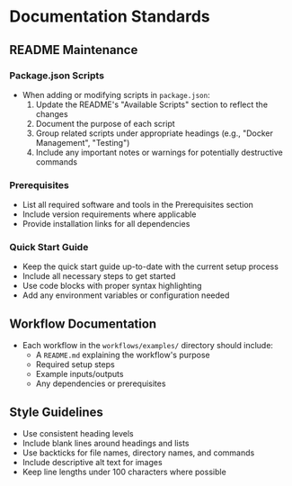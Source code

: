 # Documentation Standards

## README Maintenance

### Package.json Scripts
- When adding or modifying scripts in `package.json`:
  1. Update the README's "Available Scripts" section to reflect the changes
  2. Document the purpose of each script
  3. Group related scripts under appropriate headings (e.g., "Docker Management", "Testing")
  4. Include any important notes or warnings for potentially destructive commands

### Prerequisites
- List all required software and tools in the Prerequisites section
- Include version requirements where applicable
- Provide installation links for all dependencies

### Quick Start Guide
- Keep the quick start guide up-to-date with the current setup process
- Include all necessary steps to get started
- Use code blocks with proper syntax highlighting
- Add any environment variables or configuration needed

## Workflow Documentation
- Each workflow in the `workflows/examples/` directory should include:
  - A `README.md` explaining the workflow's purpose
  - Required setup steps
  - Example inputs/outputs
  - Any dependencies or prerequisites

## Style Guidelines
- Use consistent heading levels
- Include blank lines around headings and lists
- Use backticks for file names, directory names, and commands
- Include descriptive alt text for images
- Keep line lengths under 100 characters where possible
